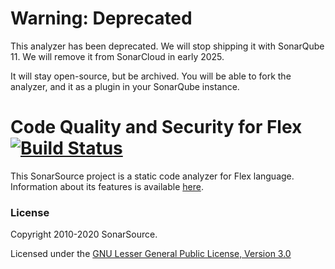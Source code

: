# Warning: Deprecated

This analyzer has been deprecated.
We will stop shipping it with SonarQube 11.
We will remove it from SonarCloud in early 2025.

It will stay open-source, but be archived. You will be able to fork the analyzer, and it as a plugin in your SonarQube instance.

Code Quality and Security for Flex [![Build Status](https://travis-ci.org/SonarSource/sonar-flex.svg?branch=master)](https://travis-ci.org/SonarSource/sonar-flex)
==========

This SonarSource project is a static code analyzer for Flex language. Information about its features is available [here](https://www.sonarsource.com/why-us/products/languages/flex.html).

### License

Copyright 2010-2020 SonarSource.

Licensed under the [GNU Lesser General Public License, Version 3.0](http://www.gnu.org/licenses/lgpl.txt)

